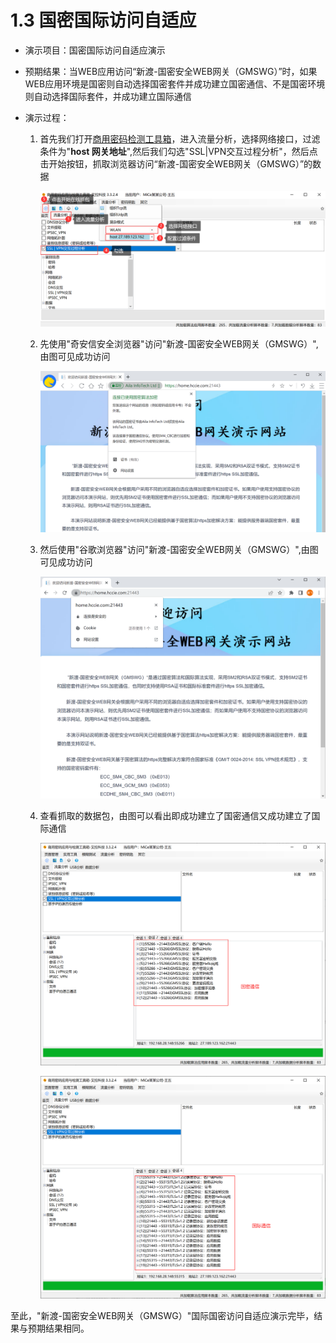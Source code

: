 # 1.3 国密国际访问自适应

* 演示项目：国密国际访问自适应演示

* 预期结果：当WEB应用访问“新渡-国密安全WEB网关（GMSWG）”时，如果WEB应用环境是国密则自动选择国密套件并成功建立国密通信、不是国密环境则自动选择国际套件，并成功建立国际通信

* 演示过程：

  1. 首先我们打开[商用密码检测工具箱](https://www.ailawuyou.com/micetoolbox/)，进入流量分析，选择网络接口，过滤条件为"**host 网关地址**",然后我们勾选"SSL|VPN交互过程分析"，然后点击开始按钮，抓取浏览器访问“新渡-国密安全WEB网关（GMSWG）”的数据

     ![image-20220602164019887](../image/MiCeZhua.png ':size=75%')

  2. 先使用"奇安信安全浏览器"访问"新渡-国密安全WEB网关（GMSWG）",由图可见成功访问

     ![gm_cbc](../image/gm_cbc.png ':size=75%')

  3. 然后使用"谷歌浏览器"访问"新渡-国密安全WEB网关（GMSWG）",由图可见成功访问

     ![google](../image/google.png ':size=75%')

  4. 查看抓取的数据包，由图可以看出即成功建立了国密通信又成功建立了国际通信

     ![image-20220602165919766](../image/zishi_gm.png ':size=75%')
  
     ![image-20220602170010701](../image/zishi_gj.png ':size=75%')
  

至此，"新渡-国密安全WEB网关（GMSWG）"国际国密访问自适应演示完毕，结果与预期结果相同。
